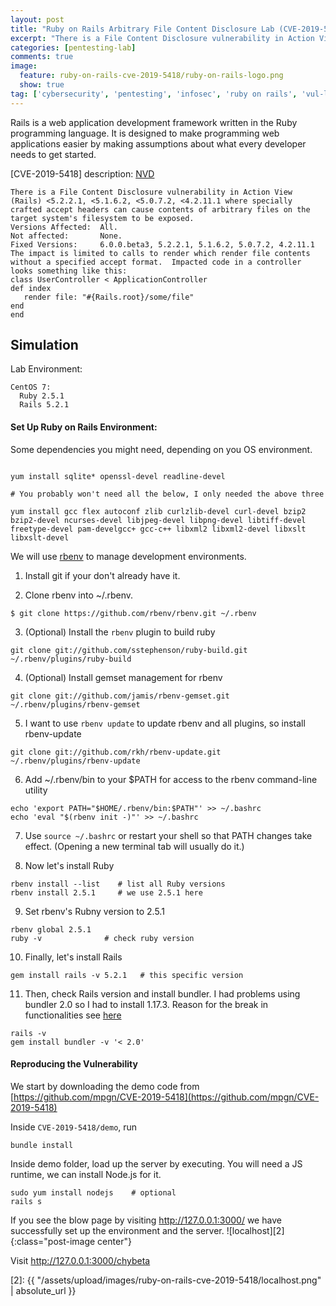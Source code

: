 ```yaml
---
layout: post
title: "Ruby on Rails Arbitrary File Content Disclosure Lab (CVE-2019-5418)"
excerpt: "There is a File Content Disclosure vulnerability in Action View (Rails) <5.2.2.1, <5.1.6.2, <5.0.7.2, <4.2.11.1 where specially crafted accept headers can cause contents of arbitrary files on the target system's filesystem to be exposed."
categories: [pentesting-lab]
comments: true
image:
  feature: ruby-on-rails-cve-2019-5418/ruby-on-rails-logo.png
  show: true
tag: ['cybersecurity', 'pentesting', 'infosec', 'ruby on rails', 'vul-lab', 'web app security']
---
```


Rails is a web application development framework written in the Ruby programming language. It is designed to make programming web applications easier by making assumptions about what every developer needs to get started.

[CVE-2019-5418] description: [NVD](https://nvd.nist.gov/vuln/detail/CVE-2019-5418)
```
There is a File Content Disclosure vulnerability in Action View (Rails) <5.2.2.1, <5.1.6.2, <5.0.7.2, <4.2.11.1 where specially crafted accept headers can cause contents of arbitrary files on the target system's filesystem to be exposed.
Versions Affected:  All. 
Not affected:       None. 
Fixed Versions:     6.0.0.beta3, 5.2.2.1, 5.1.6.2, 5.0.7.2, 4.2.11.1 
The impact is limited to calls to render which render file contents without a specified accept format.  Impacted code in a controller looks something like this: 
class UserController < ApplicationController 
def index 
   render file: "#{Rails.root}/some/file" 
end 
end
```

## Simulation

Lab Environment:
```
CentOS 7:
  Ruby 2.5.1
  Rails 5.2.1
```

#### Set Up Ruby on Rails Environment:

Some dependencies you might need, depending on you OS environment.
```

yum install sqlite* openssl-devel readline-devel

# You probably won't need all the below, I only needed the above three

yum install gcc flex autoconf zlib curlzlib-devel curl-devel bzip2 bzip2-devel ncurses-devel libjpeg-devel libpng-devel libtiff-devel freetype-devel pam-develgcc+ gcc-c++ libxml2 libxml2-devel libxslt libxslt-devel 
```

We will use [rbenv][1] to manage development environments.

1. Install git if your don't already have it.

2. Clone rbenv into ~/.rbenv.
```
$ git clone https://github.com/rbenv/rbenv.git ~/.rbenv
```

3. (Optional) Install the ```rbenv``` plugin to build ruby 
```
git clone git://github.com/sstephenson/ruby-build.git ~/.rbenv/plugins/ruby-build
```

4. (Optional) Install gemset management for rbenv
```
git clone git://github.com/jamis/rbenv-gemset.git ~/.rbenv/plugins/rbenv-gemset
```

5. I want to use ```rbenv update``` to update rbenv and all plugins, so install rbenv-update
```
git clone git://github.com/rkh/rbenv-update.git ~/.rbenv/plugins/rbenv-update
```

6. Add ~/.rbenv/bin to your $PATH for access to the rbenv command-line utility
```
echo 'export PATH="$HOME/.rbenv/bin:$PATH"' >> ~/.bashrc
echo 'eval "$(rbenv init -)"' >> ~/.bashrc
```

7. Use ```source ~/.bashrc``` or restart your shell so that PATH changes take effect. (Opening a new terminal tab will usually do it.)

8. Now let's install Ruby
```
rbenv install --list    # list all Ruby versions
rbenv install 2.5.1     # we use 2.5.1 here
```

9. Set rbenv's Rubny version to 2.5.1
```
rbenv global 2.5.1
ruby -v              # check ruby version
```

10. Finally, let's install Rails
```
gem install rails -v 5.2.1   # this specific version
```

11. Then, check Rails version and install bundler. I had problems using bundler 2.0 so I had to install 1.17.3. Reason for the break in functionalities see [here](https://bundler.io/blog/2019/01/04/an-update-on-the-bundler-2-release.html)
```
rails -v
gem install bundler -v '< 2.0' 
```

#### Reproducing the Vulnerability

We start by downloading the demo code from [https://github.com/mpgn/CVE-2019-5418](https://github.com/mpgn/CVE-2019-5418)

Inside ```CVE-2019-5418/demo```, run 
```
bundle install
```

Inside demo folder, load up the server by executing. You will need a JS runtime, we can install Node.js for it.
```
sudo yum install nodejs    # optional
rails s
```

If you see the blow page by visiting http://127.0.0.1:3000/ we have successfully set up the environment and the server.
![localhost][2]{:class="post-image center"}

Visit http://127.0.0.1:3000/chybeta




[1]: https://github.com/rbenv/rbenv
[2]: {{ "/assets/upload/images/ruby-on-rails-cve-2019-5418/localhost.png" | absolute_url }}